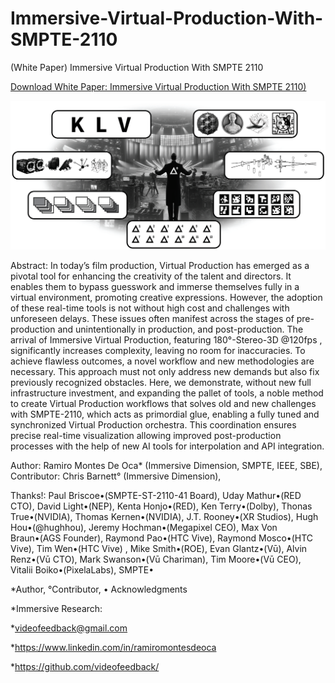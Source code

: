 # Immersive-Virtual-Production-With-SMPTE-2110
(White Paper) Immersive Virtual Production With SMPTE 2110

[Download White Paper: Immersive Virtual Production With SMPTE 2110)](https://github.com/videofeedback/Immersive-Virtual-Production-With-SMPTE-2110/blob/main/Immersive_Virtual_Production_with_SMPTE-2110_R_v1_2024_097_1600_v1_r1.pdf)

[![](https://github.com/videofeedback/Immersive-Virtual-Production-With-SMPTE-2110/blob/main/images/Orchestrated_Metadata_Syncronization_with_SMPTE_2110-41_42.png)](https://github.com/videofeedback/Immersive-Virtual-Production-With-SMPTE-2110/blob/main/images/Orchestrated_Metadata_Syncronization_with_SMPTE_2110-41_42.png)




Abstract: In today’s film production, Virtual Production has emerged as a pivotal tool for enhancing the creativity of the talent and directors. It enables them to bypass guesswork and immerse themselves fully in a virtual environment, promoting creative expressions. However, the adoption of these real-time tools is not without high cost and challenges with unforeseen delays. These issues often manifest across the stages of pre-production and unintentionally in production, and post-production. The arrival of Immersive Virtual Production, featuring 180°-Stereo-3D @120fps , significantly increases complexity, leaving no room for inaccuracies. To achieve flawless outcomes, a novel workflow and new methodologies are necessary. This approach must not only address new demands but also fix previously recognized obstacles. Here, we demonstrate, without new full infrastructure investment, and expanding the pallet of tools, a noble method to create Virtual Production workflows that solves old and new challenges with SMPTE-2110, which acts as primordial glue, enabling a fully tuned and synchronized Virtual Production orchestra. This coordination ensures precise real-time visualization allowing improved post-production processes with the help of new AI tools for interpolation and API integration.

Author: Ramiro Montes De Oca* (Immersive Dimension, SMPTE, IEEE, SBE),
Contributor: Chris Barnett° (Immersive Dimension),

Thanks!:
Paul Briscoe•(SMPTE-ST-2110-41 Board), Uday Mathur•(RED CTO), David Light•(NEP),
Kenta Honjo•(RED), Ken Terry•(Dolby), Thonas True•(NVIDIA), Thomas Kernen•(NVIDIA),
J.T. Rooney•(XR Studios), Hugh Hou•(@hughhou), Jeremy Hochman•(Megapixel CEO),
Max Von Braun•(AGS Founder), Raymond Pao•(HTC Vive), Raymond Mosco•(HTC Vive),
Tim Wen•(HTC Vive) , Mike Smith•(ROE), Evan Glantz•(Vū), Alvin Renz•(Vū CTO),
Mark Swanson•(Vū Chariman), Tim Moore•(Vū CEO), Vitalii Boiko•(PixelaLabs), SMPTE•

*Author, °Contributor, • Acknowledgments

*Immersive Research:

*videofeedback@gmail.com

*https://www.linkedin.com/in/ramiromontesdeoca

*https://github.com/videofeedback/



